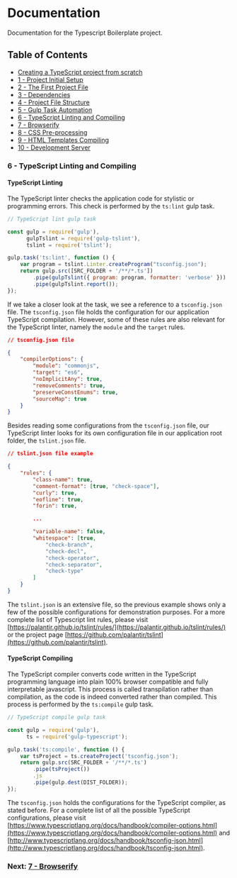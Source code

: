 # Documentation

Documentation for the Typescript Boilerplate project.


## Table of Contents

*  [Creating a TypeScript project from scratch](index.md#creating-project)
*  [1 - Project Initial Setup](index.md#initial-setup)
*  [2 - The First Project File](index.md#first-file)
*  [3 - Dependencies](chapter2.html#dependencies)
*  [4 - Project File Structure](chapter3.html#file-structure)
*  [5 - Gulp Task Automation](chapter4.html#task-automation)
*  [6 - TypeScript Linting and Compiling](#typescript)
*  [7 - Browserify](chapter6.html#browserify)
*  [8 - CSS Pre-processing](chapter7.html#sass)
*  [9 - HTML Templates Compiling](chapter8.html#handlebars)
*  [10 - Development Server](chapter9.html#browser-sync)


### 6 - TypeScript Linting and Compiling <a name="typescript">

#### TypeScript Linting

The TypeScript linter checks the application code for stylistic or programming errors. This 
check is performed by the `ts:lint` gulp task. 

```javascript
// TypeScript lint gulp task

const gulp = require('gulp'),
      gulpTslint = require('gulp-tslint'),
      tslint = require('tslint');

gulp.task('ts:lint', function () {
    var program = tslint.Linter.createProgram("tsconfig.json");
    return gulp.src([SRC_FOLDER + '/**/*.ts'])
        .pipe(gulpTslint({ program: program, formatter: 'verbose' }))
        .pipe(gulpTslint.report());
});
```

If we take a closer look at the task, we see a reference to a `tsconfig.json` file. The `tsconfig.json`
file holds the configuration for our application TypeScript compilation. However, some of these rules are
also relevant for the TypeScript linter, namely the `module` and the `target` rules.

```json
// tsconfig.json file

{
    "compilerOptions": {
        "module": "commonjs",
        "target": "es6",
        "noImplicitAny": true,
        "removeComments": true,
        "preserveConstEnums": true,
        "sourceMap": true
    }
}
```

Besides reading some configurations from the `tsconfig.json` file, our TypeScript linter looks for its own
configuration file in our application root folder, the `tslint.json` file.

```json
// tslint.json file example

{
    "rules": {
        "class-name": true,
        "comment-format": [true, "check-space"],
        "curly": true,
        "eofline": true,
        "forin": true,

        ...

        "variable-name": false,
        "whitespace": [true,
            "check-branch",
            "check-decl",
            "check-operator",
            "check-separator",
            "check-type"
        ]
    }
}
```

The `tslint.json` is an extensive file, so the previous example shows only a few of the possible configurations
for demonstration purposes. For a more complete list of Typescript lint rules, please visit 
[https://palantir.github.io/tslint/rules/](https://palantir.github.io/tslint/rules/) or the project page
[https://github.com/palantir/tslint](https://github.com/palantir/tslint).

#### TypeScript Compiling

The TypeScript compiler converts code written in the TypeScript programming language into plain 100% browser
compatible and fully interpretable javascript. This process is called transpilation rather than compilation,
as the code is indeed converted rather than compiled. This process is performed by the `ts:compile` gulp task.

```javascript
// TypeScript compile gulp task

const gulp = require('gulp'),
      ts = require('gulp-typescript');

gulp.task('ts:compile', function () {
    var tsProject = ts.createProject('tsconfig.json');
    return gulp.src(SRC_FOLDER + '/**/*.ts')
        .pipe(tsProject())
        .js
        .pipe(gulp.dest(DIST_FOLDER));
});
```

The `tsconfig.json` holds the configurations for the TypeScript compiler, as stated before. For a complete list 
of all the possible TypeScript configurations, please visit 
[https://www.typescriptlang.org/docs/handbook/compiler-options.html](https://www.typescriptlang.org/docs/handbook/compiler-options.html)
and [http://www.typescriptlang.org/docs/handbook/tsconfig-json.html](http://www.typescriptlang.org/docs/handbook/tsconfig-json.html).


### Next: [7 - Browserify](chapter6.html#browserify)
